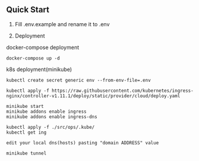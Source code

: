## Quick Start
1. Fill .env.example and rename it to .env

2. Deployment

docker-compose deployment
```
docker-compose up -d
```

k8s deployment(minikube)
```
kubectl create secret generic env --from-env-file=.env

kubectl apply -f https://raw.githubusercontent.com/kubernetes/ingress-nginx/controller-v1.11.1/deploy/static/provider/cloud/deploy.yaml

minikube start
minikube addons enable ingress
minikube addons enable ingress-dns

kubectl apply -f ./src/ops/.kube/
kubectl get ing
```

    edit your local dns(hosts) pasting "domain ADDRESS" value

```
minikube tunnel
```
